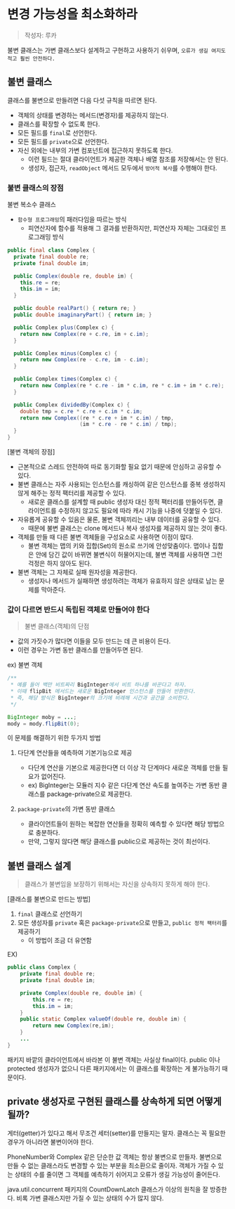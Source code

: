 # 변경 가능성을 최소화하라

> 작성자: 루카

불변 클래스는 가변 클래스보다 설계하고 구현하고 사용하기 쉬우며, `오류가 생길 여지도 적고 훨씬 안전하다.`

## 불변 클래스

클래스를 불변으로 만들려면 다음 다섯 규칙을 따르면 된다.

- 객체의 상태를 변경하는 메서드(변경자)를 제공하지 않는다.
- 클래스를 확장할 수 없도록 한다.
- 모든 필드를 `final`로 선언한다.
- 모든 필드를 `private`으로 선언한다.
- 자신 외에는 내부의 가변 컴포넌트에 접근하지 못하도록 한다.
  - 이런 필드는 절대 클라이언트가 제공한 객체나 배열 참조를 저장해서는 안 된다.
  - 생성자, 접근자, `readObject` 메서드 모두에서 `방어적 복사`를 수행해야 한다.

### 불변 클래스의 장점

불변 복소수 클래스

- `함수형 프로그래밍`의 패러다임을 따르는 방식
  - 피연산자에 함수를 적용해 그 결과를 반환하지만, 피연산자 자체는 그대로인 프로그래밍 방식

```java
public final class Complex {
  private final double re;
  private final double im;

  public Complex(double re, double im) {
    this.re = re;
    this.im = im;
  }

  public double realPart() { return re; }
  public double imaginaryPart() { return im; }

  public Complex plus(Complex c) {
    return new Complex(re + c.re, im + c.im);
  }

  public Complex minus(Complex c) {
    return new Complex(re - c.re, im - c.im);
  }

  public Complex times(Complex c) {
    return new Complex(re * c.re - im * c.im, re * c.im + im * c.re);
  }

  public Complex dividedBy(Complex c) {
    double tmp = c.re * c.re + c.im * c.im;
    return new Complex((re * c.re + im * c.im) / tmp, 
                       (im * c.re - re * c.im) / tmp);
  }
}
```

[불변 객체의 장점]

- 근본적으로 스레드 안전하여 따로 동기화할 필요 없기 때문에 안심하고 공유할 수 있다.
- 불변 클래스는 자주 사용되는 인스턴스를 캐싱하여 같은 인스턴스를 중복 생성하지 않게 해주는 정적 팩터리를 제공할 수 있다.
  - 새로운 클래스를 설계할 때 public 생성자 대신 정적 팩터리를 만들어두면, 클라이언트를 수정하지 않고도 필요에 따라 캐시 기능을 나중에 덧붙일 수 있다.
- 자유롭게 공유할 수 있음은 물론, 불변 객체끼리는 내부 데이터를 공유할 수 있다.
  - 때문에 불변 클래스는 clone 메서드나 복사 생성자를 제공하지 않는 것이 좋다.
- 객체를 만들 때 다른 불변 객체들을 구성요소로 사용하면 이점이 많다.
  - 불변 객체는 맵의 키와 집합(Set)의 원소로 쓰기에 안성맞춤이다. 맵이나 집합은 안에 담긴 값이 바뀌면 불변식이 허물어지는데, 불변 객체를 사용하면 그런 걱정은 하지 않아도 된다.
- 불변 객체는 그 자체로 실패 원자성을 제공한다.
  - 생성자나 메서드가 실패하면 생성하려는 객체가 유효하지 않은 상태로 남는 문제를 막아준다.

### 값이 다르면 반드시 독립된 객체로 만들어야 한다

> 불변 클래스(객체)의 단점

- 값의 가짓수가 많다면 이들을 모두 만드는 데 큰 비용이 든다.
- 이런 경우는 가변 동반 클래스를 만들어두면 된다.

ex) 불변 객체
  
  ```java
  /**
   * 예를 들어 백만 비트짜리 BigInteger에서 비트 하나를 바꾼다고 하자.
   * 이때 flipBit 메서드는 새로운 BigInteger 인스턴스를 만들어 반환한다.
   * 즉, 해당 방식은 BigInteger의 크기에 비례해 시간과 공간을 소비한다.
   */

  BigInteger moby = ...;
  mody = mody.flipBit(0);
  ```

이 문제를 해결하기 위한 두가지 방법

1. 다단계 연산들을 예측하여 기본기능으로 제공

    - 다단계 연산을 기본으로 제공한다면 더 이상 각 단계마다 새로운 객체를 만들 필요가 없어진다.
    - ex) BigInteger는 모듈러 지수 같은 다단계 연산 속도를 높여주는 가변 동반 클래스를 package-private으로 제공한다.

2. `package-private`의 가변 동반 클래스

    - 클라이언트들이 원하는 복잡한 연산들을 정확히 예측할 수 있다면 해당 방법으로 충분하다.
    - 만약, 그렇지 않다면 해당 클래스를 public으로 제공하는 것이 최선이다.

## 불변 클래스 설계

> 클래스가 불변임을 보장하기 위해서는 자신을 상속하지 못하게 해야 한다.

[클래스를 불변으로 만드는 방법]

1. `final` 클래스로 선언하기
2. 모든 생성자를 `private` 혹은 `package-private`으로 만들고, `public 정적 팩터리`를 제공하기
   - 이 방법이 조금 더 유연함

EX)

```java
public class Complex {
    private final double re;
    private final double im;

    private Complex(double re, double im) {
        this.re = re;
        this.im = im;
    }
    public static Complex valueOf(double re, double im) {
        return new Complex(re,im);
    }
    ...
}
```

패키지 바깥의 클라이언트에서 바라본 이 불변 객체는 사실상 final이다. public 이나 protected 생성자가 없으니 다른 패키지에서는 이 클래스를 확장하는 게 불가능하기 때문이다.

## private 생성자로 구현된 클래스를 상속하게 되면 어떻게 될까?

게터(getter)가 있다고 해서 무조건 세터(setter)를 만들지는 말자. 클래스는 꼭 필요한 경우가 아니라면 불변이어야 한다.

PhoneNumber와 Complex 같은 단순한 값 객체는 항상 불변으로 만들자. 불변으로 만들 수 없는 클래스라도 변경할 수 있는 부분을 최소환으로 줄이자. 객체가 가질 수 있는 상태의 수를 줄이면 그 객체를 예측하기 쉬어지고 오류가 생길 가능성이 줄어든다.

java.util.concurrent 패키지의 CountDownLatch 클래스가 이상의 원칙을 잘 방증한다. 비록 가변 클래스지만 가질 수 있는 상태의 수가 많지 않다.
